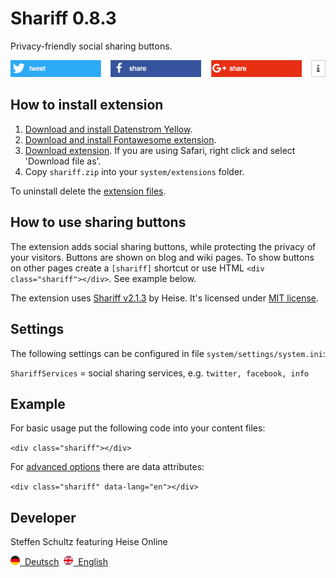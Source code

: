 Shariff 0.8.3
=======================
Privacy-friendly social sharing buttons.

![Screenshot](shariff-screenshot.png?raw=true)

## How to install extension

1. [Download and install Datenstrom Yellow](https://github.com/datenstrom/yellow/).
2. [Download and install Fontawesome extension](https://github.com/datenstrom/yellow-extensions/tree/master/features/fontawesome).   
3. [Download extension](https://github.com/schulle4u/yellow-extensions-schulle4u/raw/master/zip/shariff.zip). If you are using Safari, right click and select 'Download file as'.
4. Copy `shariff.zip` into your `system/extensions` folder.

To uninstall delete the [extension files](extension.ini).

## How to use sharing buttons

The extension adds social sharing buttons, while protecting the privacy of your visitors. Buttons are shown on blog and wiki pages. To show buttons on other pages create a `[shariff]` shortcut or use HTML `<div class="shariff"></div>`. See example below.

The extension uses [Shariff v2.1.3](https://github.com/heiseonline/shariff) by Heise. It's licensed under [MIT license](https://opensource.org/licenses/MIT).

## Settings

The following settings can be configured in file `system/settings/system.ini`:

`ShariffServices` = social sharing services,  e.g. `twitter, facebook, info`  

## Example

For basic usage put the following code into your content files: 

`<div class="shariff"></div>`

For [advanced options](https://github.com/heiseonline/shariff#options-data-attributes) there are data attributes: 

`<div class="shariff" data-lang="en"></div>`

## Developer

Steffen Schultz featuring Heise Online

<p>
<a href="README-de.md"><img src="https://raw.githubusercontent.com/datenstrom/yellow-extensions/master/features/help/language-de.png" width="15" height="15" alt="Deutsch">&nbsp; Deutsch</a>&nbsp;
<a href="README.md"><img src="https://raw.githubusercontent.com/datenstrom/yellow-extensions/master/features/help/language-en.png" width="15" height="15" alt="English">&nbsp; English</a>&nbsp;
</p>
